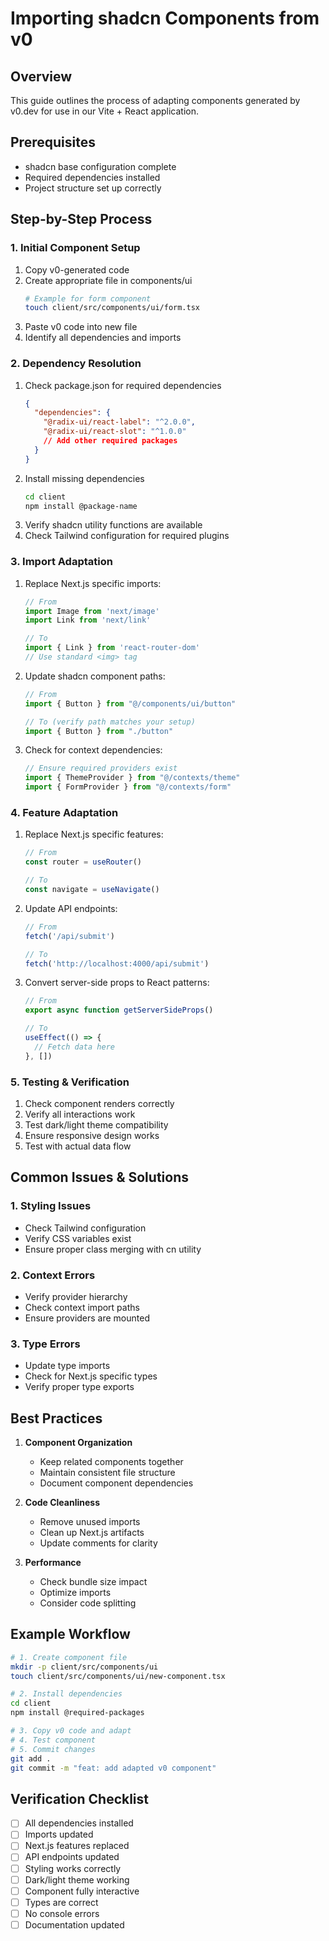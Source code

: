 # Importing shadcn Components from v0

## Overview
This guide outlines the process of adapting components generated by v0.dev for use in our Vite + React application.

## Prerequisites
- shadcn base configuration complete
- Required dependencies installed
- Project structure set up correctly

## Step-by-Step Process

### 1. Initial Component Setup
1. Copy v0-generated code
2. Create appropriate file in components/ui
   ```bash
   # Example for form component
   touch client/src/components/ui/form.tsx
   ```
3. Paste v0 code into new file
4. Identify all dependencies and imports

### 2. Dependency Resolution
1. Check package.json for required dependencies
   ```json
   {
     "dependencies": {
       "@radix-ui/react-label": "^2.0.0",
       "@radix-ui/react-slot": "^1.0.0"
       // Add other required packages
     }
   }
   ```
2. Install missing dependencies
   ```bash
   cd client
   npm install @package-name
   ```
3. Verify shadcn utility functions are available
4. Check Tailwind configuration for required plugins

### 3. Import Adaptation
1. Replace Next.js specific imports:
   ```typescript
   // From
   import Image from 'next/image'
   import Link from 'next/link'
   
   // To
   import { Link } from 'react-router-dom'
   // Use standard <img> tag
   ```

2. Update shadcn component paths:
   ```typescript
   // From
   import { Button } from "@/components/ui/button"
   
   // To (verify path matches your setup)
   import { Button } from "./button"
   ```

3. Check for context dependencies:
   ```typescript
   // Ensure required providers exist
   import { ThemeProvider } from "@/contexts/theme"
   import { FormProvider } from "@/contexts/form"
   ```

### 4. Feature Adaptation
1. Replace Next.js specific features:
   ```typescript
   // From
   const router = useRouter()
   
   // To
   const navigate = useNavigate()
   ```

2. Update API endpoints:
   ```typescript
   // From
   fetch('/api/submit')
   
   // To
   fetch('http://localhost:4000/api/submit')
   ```

3. Convert server-side props to React patterns:
   ```typescript
   // From
   export async function getServerSideProps()
   
   // To
   useEffect(() => {
     // Fetch data here
   }, [])
   ```

### 5. Testing & Verification
1. Check component renders correctly
2. Verify all interactions work
3. Test dark/light theme compatibility
4. Ensure responsive design works
5. Test with actual data flow

## Common Issues & Solutions

### 1. Styling Issues
- Check Tailwind configuration
- Verify CSS variables exist
- Ensure proper class merging with cn utility

### 2. Context Errors
- Verify provider hierarchy
- Check context import paths
- Ensure providers are mounted

### 3. Type Errors
- Update type imports
- Check for Next.js specific types
- Verify proper type exports

## Best Practices

1. **Component Organization**
   - Keep related components together
   - Maintain consistent file structure
   - Document component dependencies

2. **Code Cleanliness**
   - Remove unused imports
   - Clean up Next.js artifacts
   - Update comments for clarity

3. **Performance**
   - Check bundle size impact
   - Optimize imports
   - Consider code splitting

## Example Workflow
```bash
# 1. Create component file
mkdir -p client/src/components/ui
touch client/src/components/ui/new-component.tsx

# 2. Install dependencies
cd client
npm install @required-packages

# 3. Copy v0 code and adapt
# 4. Test component
# 5. Commit changes
git add .
git commit -m "feat: add adapted v0 component"
```

## Verification Checklist
- [ ] All dependencies installed
- [ ] Imports updated
- [ ] Next.js features replaced
- [ ] API endpoints updated
- [ ] Styling works correctly
- [ ] Dark/light theme working
- [ ] Component fully interactive
- [ ] Types are correct
- [ ] No console errors
- [ ] Documentation updated 